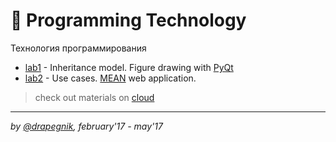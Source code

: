 # 📜 Programming Technology

Технология программирования

- [lab1](https://github.com/Drapegnik/bsu/tree/master/technology/lab1) - Inheritance model. Figure drawing with [PyQt](https://riverbankcomputing.com/software/pyqt/intro)
- [lab2](http://drapegnik.github.io/bsu/technology/lab2/) - Use cases. [MEAN](http://mean.io/) web application.

> check out materials on [cloud](https://cloud.mail.ru/public/6dHi/UugEXFtoH/semester-6/%D0%A2%D0%9F/)

---

_by [@drapegnik](https://github.com/Drapegnik), february'17 - may'17_
